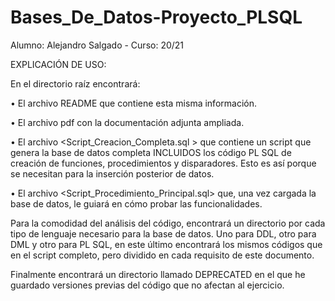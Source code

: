 # Bases_De_Datos-Proyecto_PLSQL
 Alumno: Alejandro Salgado - Curso: 20/21
 
EXPLICACIÓN DE USO:

En el directorio raíz encontrará:

• El archivo README que contiene esta misma información.

• El archivo pdf con la documentación adjunta ampliada.

• El archivo <Script_Creacion_Completa.sql > que contiene un script que genera la base
de datos completa INCLUIDOS los código PL SQL de creación de funciones,
procedimientos y disparadores. Esto es así porque se necesitan para la inserción
posterior de datos.

• El archivo <Script_Procedimiento_Principal.sql> que, una vez cargada la base de datos,
le guiará en cómo probar las funcionalidades.

Para la comodidad del análisis del código, encontrará un directorio por cada tipo de lenguaje
necesario para la base de datos. Uno para DDL, otro para DML y otro para PL SQL, en este
último encontrará los mismos códigos que en el script completo, pero dividido en cada
requisito de este documento.

Finalmente encontrará un directorio llamado DEPRECATED en el que he guardado versiones
previas del código que no afectan al ejercicio.
